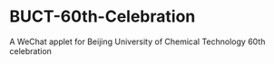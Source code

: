 # BUCT-60th-Celebration
A WeChat applet  for Beijing University of Chemical Technology 60th celebration
